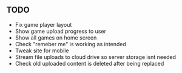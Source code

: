 ## TODO
- Fix game player layout
- Show game upload progress to user
- Show all games on home screen
- Check "remeber me" is working as intended
- Tweak site for mobile
- Stream file uploads to cloud drive so server storage isnt needed
- Check old uploaded content is deleted after being replaced